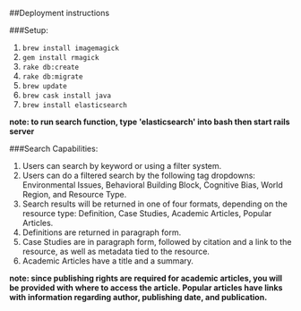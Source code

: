 ##Deployment instructions

###Setup:

1. `brew install imagemagick` 
2. `gem install rmagick` 
3. `rake db:create`
4. `rake db:migrate`
5. `brew update` 
6. `brew cask install java` 
7. `brew install elasticsearch`

**note: to run search function, type 'elasticsearch' into bash then start rails server**

###Search Capabilities:

1. Users can search by keyword or using a filter system.
2. Users can do a filtered search by the following tag dropdowns: Environmental Issues, Behavioral Building Block, Cognitive Bias, World Region, and Resource Type.
3. Search results will be returned in one of four formats, depending on the resource type: Definition, Case Studies, Academic Articles, Popular Articles.
4. Definitions are returned in paragraph form.
5. Case Studies are in paragraph form, followed by citation and a link to the resource, as well as metadata tied to the resource. 
6. Academic Articles have a title and a summary. 

**note: since publishing rights are required for academic articles, you will be provided with where to access the article. Popular articles have links with information regarding author, publishing date, and publication.**

